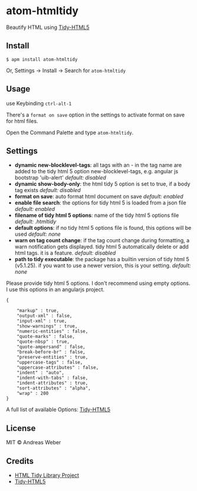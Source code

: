 # atom-htmltidy

Beautify HTML using [Tidy-HTML5](http://www.htacg.org/tidy-html5/)

## Install

```
$ apm install atom-htmltidy
```

Or, Settings → Install → Search for `atom-htmltidy`


## Usage

use Keybinding `ctrl-alt-1`

There's a `format on save` option in the settings to activate format on save for html files.

Open the Command Palette and type `atom-htmltidy`.


## Settings

* **dynamic new-blocklevel-tags**:
all tags with an - in the tag name are added to the tidy html 5 option new-blocklevel-tags, e.g. angular js bootstrap 'uib-alert'
*default: disabled*
* **dynamic show-body-only**:
the html tidy 5 option is set to true, if a body tag exists
*default: disabled*
* **format on save**:
auto format html document on save
*default: enabled*
* **enable file search**:
the options for tidy html 5 is loaded from a json file
*default: enabled*
* **filename of tidy html 5 options**:
name of the tidy html 5 options file
*default: .htmltidy*
* **default options**:
if no tidy html 5 options file is found, this options will be used
*default: none*
* **warn on tag count change**:
if the tag count change during formatting, a warn notification gets displayed. tidy html 5 automatically delete or add html tags. it is a feature.
*default: disabled*
* **path to tidy executable**:
the package has a builtin version of tidy html 5 (v5.1.25). if you want to use a newer version, this is your setting.
*default: none*

Please provide tidy html 5 options. I don't recommend using empty options. I use this options in an angularjs project.
```
{

	"markup" : true,
	"output-xml" : false,
	"input-xml" : true,
	"show-warnings" : true,
	"numeric-entities" : false,
	"quote-marks" : false,
	"quote-nbsp" : true,
	"quote-ampersand" : false,
	"break-before-br" : false,
	"preserve-entities" : true,
	"uppercase-tags" : false,
	"uppercase-attributes" : false,
	"indent" : "auto",
	"indent-with-tabs" : false,
	"indent-attributes" : true,
	"sort-attributes" : "alpha",
	"wrap" : 200
}

```

A full list of available Options: [Tidy-HTML5](http://api.html-tidy.org/tidy/quickref_5.1.25.html)

## License

MIT © Andreas Weber

Credits
-------
* [HTML Tidy Library Project](http://tidy.sourceforge.net/)
* [Tidy-HTML5](http://www.htacg.org/tidy-html5/)
